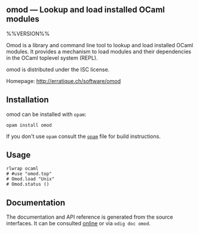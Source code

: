 omod — Lookup and load installed OCaml modules
-------------------------------------------------------------------------------
%%VERSION%%

Omod is a library and command line tool to lookup and load installed OCaml
modules. It provides a mechanism to load modules and their dependencies
in the OCaml toplevel system (REPL).

omod is distributed under the ISC license.

Homepage: http://erratique.ch/software/omod  

## Installation

omod can be installed with `opam`:

    opam install omod

If you don't use `opam` consult the [`opam`](opam) file for build
instructions.

## Usage

    rlwrap ocaml
    # #use "omod.top"
    # Omod.load "Unix"
    # Omod.status ()

## Documentation

The documentation and API reference is generated from the source
interfaces. It can be consulted [online][doc] or via `odig doc omod`.

[doc]: http://erratique.ch/software/omod/doc

